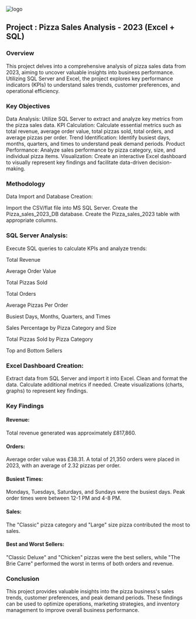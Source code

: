 ![logo](https://github.com/Mgit125/Pizza-Sales-Analysis-2023-Excel-SQL-Project/blob/main/Final%20Pizza%20Sales%20Dashboard.png)

## Project : Pizza Sales Analysis - 2023 (Excel + SQL)

### Overview
This project delves into a comprehensive analysis of pizza sales data from 2023, aiming to uncover valuable insights into business performance. Utilizing SQL Server and Excel, the project explores key performance indicators (KPIs) to understand sales trends, customer preferences, and operational efficiency.

### Key Objectives

Data Analysis: Utilize SQL Server to extract and analyze key metrics from the pizza sales data.
KPI Calculation: Calculate essential metrics such as total revenue, average order value, total pizzas sold, total orders, and average pizzas per order.
Trend Identification: Identify busiest days, months, quarters, and times to understand peak demand periods.
Product Performance: Analyze sales performance by pizza category, size, and individual pizza items.
Visualization: Create an interactive Excel dashboard to visually represent key findings and facilitate data-driven decision-making.

### Methodology

Data Import and Database Creation:

Import the CSV/flat file into MS SQL Server.
Create the Pizza_sales_2023_DB database.
Create the Pizza_sales_2023 table with appropriate columns.

### SQL Server Analysis:

Execute SQL queries to calculate KPIs and analyze trends:

Total Revenue

Average Order Value

Total Pizzas Sold

Total Orders

Average Pizzas Per Order

Busiest Days, Months, Quarters, and Times

Sales Percentage by Pizza Category and Size

Total Pizzas Sold by Pizza Category

Top and Bottom Sellers

### Excel Dashboard Creation:

Extract data from SQL Server and import it into Excel.
Clean and format the data.
Calculate additional metrics if needed.
Create visualizations (charts, graphs) to represent key findings.

### Key Findings

#### Revenue: 

Total revenue generated was approximately £817,860.

#### Orders: 

Average order value was £38.31. A total of 21,350 orders were placed in 2023, with an average of 2.32 pizzas per order.

#### Busiest Times: 

Mondays, Tuesdays, Saturdays, and Sundays were the busiest days. Peak order times were between 12-1 PM and 4-8 PM.

#### Sales: 

The "Classic" pizza category and "Large" size pizza contributed the most to sales.

#### Best and Worst Sellers: 

"Classic Deluxe" and "Chicken" pizzas were the best sellers, while "The Brie Carre" performed the worst in terms of both orders and revenue.

### Conclusion

This project provides valuable insights into the pizza business's sales trends, customer preferences, and peak demand periods. These findings can be used to optimize operations, marketing strategies, and inventory management to improve overall business performance.
